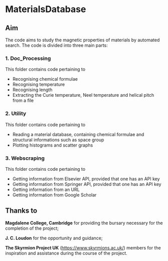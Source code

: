 # MaterialsDatabase

## Aim

The code aims to study the magnetic properties of materials by automated search. The code is divided into three main parts: 

### 1. Doc_Processing

This folder contains code pertaining to 

* Recognising chemical formulae
* Recognising temperature 
* Recognising length 
* Extracting the Curie temperature, Neel temperature and helical pitch from a file

### 2. Utility

This folder contains code pertaining to 

* Reading a material database, containing chemical formulae and structural informations such as space group 
* Plotting histograms and scatter graphs 

### 3. Webscraping

This folder contains code pertaining to 

* Getting information from Elsevier API, provided that one has an API key 
* Getting information from Springer API, provided that one has an API key
* Getting information from an URL 
* Getting information from Google Scholar

## Thanks to 

**Magdalene College, Cambridge** for providing the bursary necessary for the completion of the project; 

**J. C. Loudon** for the opportunity and guidance;

**The Skyrmion Project UK** (https://www.skyrmions.ac.uk/) members for the inspiration and assistance during the course of the project.  